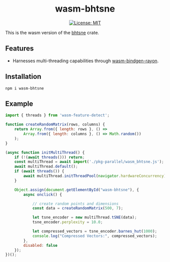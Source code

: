 <div align="center"> <h1 align="center"> wasm-bhtsne </h1> </div>

<div align="center">

[![License: MIT](https://img.shields.io/badge/License-MIT-yellow.svg)](https://opensource.org/licenses/MIT)
</div>


This is the wasm version of the [bhtsne](https://github.com/frjnn/bhtsne) crate.

## Features
- Harnesses multi-threading capabilities through [wasm-bindgen-rayon](https://github.com/RReverser/wasm-bindgen-rayon).

## Installation
```shell
npm i wasm-bhtsne
```

## Example

```javascript
import { threads } from 'wasm-feature-detect';

function createRandomMatrix(rows, columns) {
    return Array.from({ length: rows }, () =>
        Array.from({ length: columns }, () => Math.random())
    );
}

(async function initMultiThread() {
    if (!(await threads())) return;
    const multiThread = await import('./pkg-parallel/wasm_bhtsne.js');
    await multiThread.default();
    if (await threads()) {
        await multiThread.initThreadPool(navigator.hardwareConcurrency);
    }

    Object.assign(document.getElementById("wasm-bhtsne"), {
        async onclick() {

            // create random points and dimensions
            const data = createRandomMatrix(500, 7);

            let tsne_encoder = new multiThread.tSNE(data);
            tsne_encoder.perplexity = 10.0;

            let compressed_vectors = tsne_encoder.barnes_hut(1000);
            console.log("Compressed Vectors:", compressed_vectors);
        },
        disabled: false
    });
})();
```
